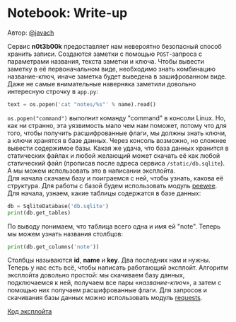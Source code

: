 # Notebook: Write-up

Автор: [@javach](https://github.com/javach)

Сервис __n0t3b00k__ предоставляет нам невероятно безопасный способ хранить записи. Создаются заметки 
с помощью `POST`-запроса с параметрами названия, текста заметки и ключа. Чтобы вывести заметку в 
её первоначальном виде, необходимо знать комбинацию название-ключ, иначе заметка будет выведена 
в зашифрованном виде.  
Даже не самые внимательные наверняка заметили довольно интересную строчку в `app.py`: 
```python
text = os.popen('cat "notes/%s"' % name).read()
```
`os.popen("command")` выполнит команду "command" в консоли Linux. 
Но, как ни странно, эта уязвимость мало чем нам поможет, потому что для того, чтобы
получить расшифрованные флаги, мы должны знать ключи, а ключи хранятся в базе данных. Через
консоль возможно, но сложнее вывести содержимое базы. Какая же удача, что база данных хранится 
в статических файлах и любой желающий может скачать её как любой статический файл (прописав после 
адреса сервиса `/static/db.sqlite`). А мы можем использовать это в написании эксплойта.  
Для начала скачаем базу и поиграемся с ней, чтобы узнать, какова её структура. Для работы с базой
будем использовать модуль [peewee](http://docs.peewee-orm.com/en/latest/). Для начала, узнаем, 
какие таблицы содержатся в базе данных:
```python
db = SqliteDatabase('db.sqlite')
print(db.get_tables)
```
По выводу понимаем, что таблица всего одна и имя ей "note". Теперь мы можем узнать названия столбцов:
```python
print(db.get_columns('note'))
```
Столбцы называются __id__, __name__ и __key__. Два последних нам и нужны.  
Теперь у нас есть всё, чтобы написать работающий эксплойт. Алгоритм эксплойта довольно простой: мы скачиваем базу
данных, подключаемся к ней, получаем все пары «_название-ключ_», а затем с помощью них получаем расшифрованные 
флаги. Для запросов и скачивания базы данных можно использовать модуль 
[requests](http://docs.python-requests.org/en/master/).

[Код эксплойта](exploit.py)
